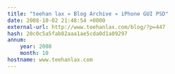 ```yaml
---
title: "teehan lax » Blog Archive » iPhone GUI PSD"
date: 2008-10-02 21:48:54 +0000
external-url: http://www.teehanlax.com/blog/?p=447
hash: 20c0c5a5fab82aaa1ae5cda0d1a09297
annum:
    year: 2008
    month: 10
hostname: www.teehanlax.com
---
```



